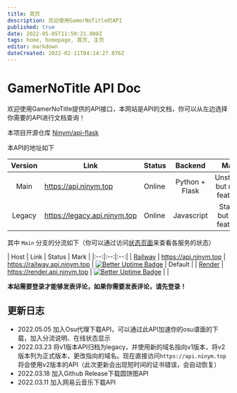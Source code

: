 ```yaml
---
title: 首页
description: 欢迎使用GamerNoTitle的API
published: true
date: 2022-05-05T11:59:21.008Z
tags: home, homepage, 首页, 主页
editor: markdown
dateCreated: 2022-02-11T04:14:27.076Z
---
```


# GamerNoTitle API Doc
欢迎使用GamerNoTitle提供的API接口，本网站是API的文档，你可以从左边选择你需要的API进行文档查询！

本项目开源仓库 [Ninym/api-flask](https://github.com/Ninym/api-flask)

本API的地址如下

| Version | Link | Status | Backend | Mark |
|:--:|---|---|:--:|:--:|
| Main | https://api.ninym.top | Online | Python + Flask | Unstable, but more features |
| Legacy | https://legacy.api.ninym.top | Online | Javascript | Stable, but less features |

其中 `Main` 分支的分流如下（你可以通过访问[状态页面](https://status.ninym.top)来查看各服务的状态）

| Host | Link | Status | Mark |
|:--:|:--:|:--:|
| [Railway](https://railway.app?referralCode=U8coe_) | https://api.ninym.top \| https://railway.api.ninym.top | [![Better Uptime Badge](https://betteruptime.com/status-badges/v1/monitor/eb2i.svg)](https://betteruptime.com/?utm_source=status_badge) | Default |
| [Render](https://render.com/register) | https://render.api.ninym.top | [![Better Uptime Badge](https://betteruptime.com/status-badges/v1/monitor/eb2j.svg)](https://betteruptime.com/?utm_source=status_badge) |  |


**本站需要登录才能够发表评论，如果你需要发表评论，请先登录！**

## 更新日志

- 2022.05.05 加入Osu代理下载API，可以通过此API加速你的osu谱面的下载，加入分流说明、在线状态显示
- 2022.03.23 将v1版本API归档为legacy，并使用新的域名指向v1版本，将v2版本列为正式版本，更改指向的域名。现在直接访问`https://api.ninym.top`将会使用v2版本的API（此次更新会出现短时间的证书错误，会自动恢复）
- 2022.03.18 加入Github Release下载圆饼图API
- 2022.03.11 加入网易云音乐下载API